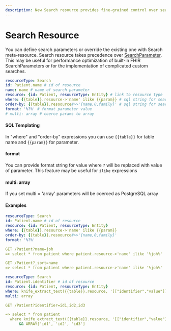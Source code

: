 ```yaml
---
description: New Search resource provides fine-grained control over search parameters
---
```


# Search Resource

You can define search parameters or override the existing one with Search meta-resource. Search resource takes precedence over [SearchParameter](searchparameter.md). This may be useful for performance optimization of built-in FHIR SearchParameters or for the implementation of complicated custom searches.

```yaml
resourceType: Search
id: Patient.name # id of resource
name: name # name of search parameter
resource: {id: Patient, resourceType: Entity} # link to resource type
where: {{table}}.resource->'name' ilike {{param}} # sql string for search
order-by: {{table}}.resoource#>>'{name,0,family}' # sql string for search
format: '%?%' # format parameter value
# multi: array # coerce params to array
```

#### SQL Templating

In "where" and "order-by" expressions you can use `{{table}}` for table name and `{{param}}` for  parameter.

#### format

You can provide format string for value where `?` will be replaced with value of parameter. This feature may be useful for `ilike` expressions 

#### multi: array

If you set multi = 'array' parameters will be coerced as PostgreSQL array

#### Examples

```yaml
resourceType: Search
id: Patient.name # id of resource
resource: {id: Patient, resourceType: Entity}
where: {{table}}.resource->'name' ilike {{param}}
order-by: {{table}}.resoource#>>'{name,0,family}'
format: '%?%'

GET /Patient?name=joh
=> select * from patient where patient.resource->'name' ilike '%joh%'

GET /Patient?_sort=name
=> select * from patient where patient.resource->'name' ilike '%joh%'
```

```yaml
resourceType: Search
id: Patient.identifier # id of resource
resource: {id: Patient, resourceType: Entity}
where: knife_extract_text({{table}}.resource, '[["identifier","value"]]') && {{param}}
multi: array

GET /Patient?identifier=id1,id2,id3

=> select * from patient 
  where knife_extract_text({{table}}.resource, '[["identifier","value"]]') 
      && ARRAY['id1', 'id2', 'id3']
```

